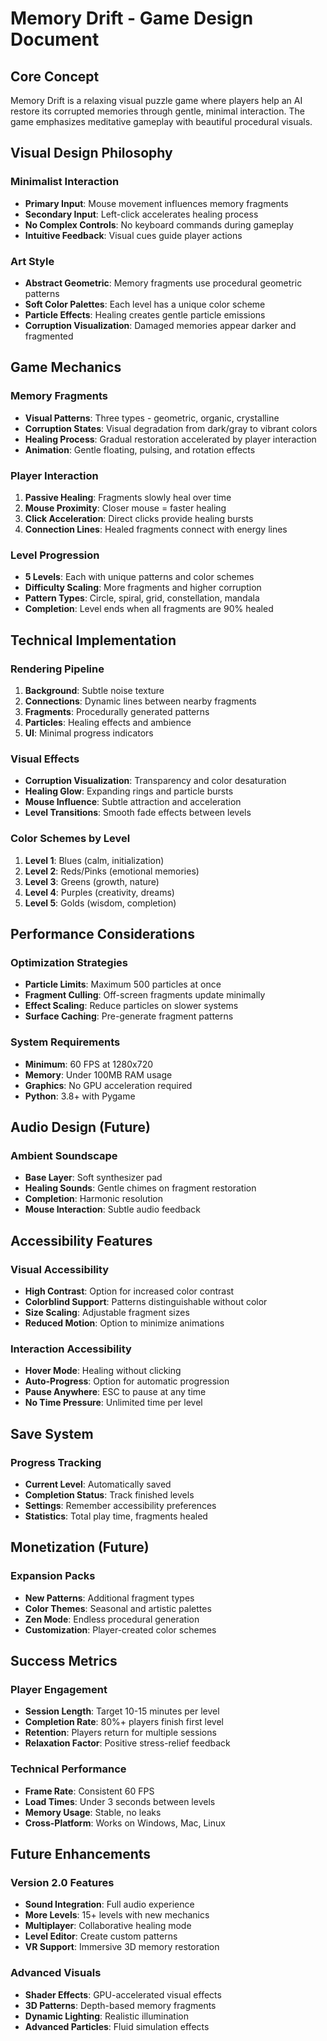 # Memory Drift - Game Design Document

## Core Concept

Memory Drift is a relaxing visual puzzle game where players help an AI restore its corrupted memories through gentle, minimal interaction. The game emphasizes meditative gameplay with beautiful procedural visuals.

## Visual Design Philosophy

### Minimalist Interaction
- **Primary Input**: Mouse movement influences memory fragments
- **Secondary Input**: Left-click accelerates healing process
- **No Complex Controls**: No keyboard commands during gameplay
- **Intuitive Feedback**: Visual cues guide player actions

### Art Style
- **Abstract Geometric**: Memory fragments use procedural geometric patterns
- **Soft Color Palettes**: Each level has a unique color scheme
- **Particle Effects**: Healing creates gentle particle emissions
- **Corruption Visualization**: Damaged memories appear darker and fragmented

## Game Mechanics

### Memory Fragments
- **Visual Patterns**: Three types - geometric, organic, crystalline
- **Corruption States**: Visual degradation from dark/gray to vibrant colors
- **Healing Process**: Gradual restoration accelerated by player interaction
- **Animation**: Gentle floating, pulsing, and rotation effects

### Player Interaction
1. **Passive Healing**: Fragments slowly heal over time
2. **Mouse Proximity**: Closer mouse = faster healing
3. **Click Acceleration**: Direct clicks provide healing bursts
4. **Connection Lines**: Healed fragments connect with energy lines

### Level Progression
- **5 Levels**: Each with unique patterns and color schemes
- **Difficulty Scaling**: More fragments and higher corruption
- **Pattern Types**: Circle, spiral, grid, constellation, mandala
- **Completion**: Level ends when all fragments are 90% healed

## Technical Implementation

### Rendering Pipeline
1. **Background**: Subtle noise texture
2. **Connections**: Dynamic lines between nearby fragments
3. **Fragments**: Procedurally generated patterns
4. **Particles**: Healing effects and ambience
5. **UI**: Minimal progress indicators

### Visual Effects
- **Corruption Visualization**: Transparency and color desaturation
- **Healing Glow**: Expanding rings and particle bursts
- **Mouse Influence**: Subtle attraction and acceleration
- **Level Transitions**: Smooth fade effects between levels

### Color Schemes by Level
1. **Level 1**: Blues (calm, initialization)
2. **Level 2**: Reds/Pinks (emotional memories)
3. **Level 3**: Greens (growth, nature)
4. **Level 4**: Purples (creativity, dreams)
5. **Level 5**: Golds (wisdom, completion)

## Performance Considerations

### Optimization Strategies
- **Particle Limits**: Maximum 500 particles at once
- **Fragment Culling**: Off-screen fragments update minimally
- **Effect Scaling**: Reduce particles on slower systems
- **Surface Caching**: Pre-generate fragment patterns

### System Requirements
- **Minimum**: 60 FPS at 1280x720
- **Memory**: Under 100MB RAM usage
- **Graphics**: No GPU acceleration required
- **Python**: 3.8+ with Pygame

## Audio Design (Future)

### Ambient Soundscape
- **Base Layer**: Soft synthesizer pad
- **Healing Sounds**: Gentle chimes on fragment restoration
- **Completion**: Harmonic resolution
- **Mouse Interaction**: Subtle audio feedback

## Accessibility Features

### Visual Accessibility
- **High Contrast**: Option for increased color contrast
- **Colorblind Support**: Patterns distinguishable without color
- **Size Scaling**: Adjustable fragment sizes
- **Reduced Motion**: Option to minimize animations

### Interaction Accessibility
- **Hover Mode**: Healing without clicking
- **Auto-Progress**: Option for automatic progression
- **Pause Anywhere**: ESC to pause at any time
- **No Time Pressure**: Unlimited time per level

## Save System

### Progress Tracking
- **Current Level**: Automatically saved
- **Completion Status**: Track finished levels
- **Settings**: Remember accessibility preferences
- **Statistics**: Total play time, fragments healed

## Monetization (Future)

### Expansion Packs
- **New Patterns**: Additional fragment types
- **Color Themes**: Seasonal and artistic palettes
- **Zen Mode**: Endless procedural generation
- **Customization**: Player-created color schemes

## Success Metrics

### Player Engagement
- **Session Length**: Target 10-15 minutes per level
- **Completion Rate**: 80%+ players finish first level
- **Retention**: Players return for multiple sessions
- **Relaxation Factor**: Positive stress-relief feedback

### Technical Performance
- **Frame Rate**: Consistent 60 FPS
- **Load Times**: Under 3 seconds between levels
- **Memory Usage**: Stable, no leaks
- **Cross-Platform**: Works on Windows, Mac, Linux

## Future Enhancements

### Version 2.0 Features
- **Sound Integration**: Full audio experience
- **More Levels**: 15+ levels with new mechanics
- **Multiplayer**: Collaborative healing mode
- **Level Editor**: Create custom patterns
- **VR Support**: Immersive 3D memory restoration

### Advanced Visuals
- **Shader Effects**: GPU-accelerated visual effects
- **3D Patterns**: Depth-based memory fragments
- **Dynamic Lighting**: Realistic illumination
- **Advanced Particles**: Fluid simulation effects